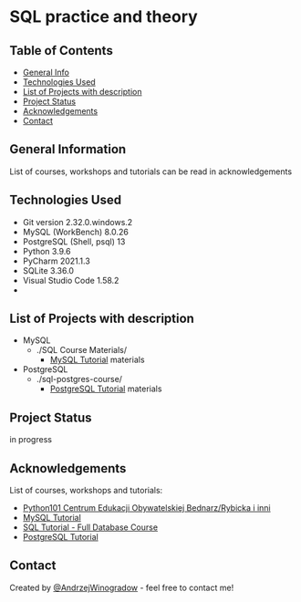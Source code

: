 # SQL practice and theory

## Table of Contents
* [General Info](#general-information)
* [Technologies Used](#technologies-used) <!--  * [Features](#features)  --> <!--  * [Screenshots](#screenshots)  --> <!-- * [Setup](#setup) --> <!--  * [Usage](#usage) -->
* [List of Projects with description](#list-of-projects-with-describtion)
* [Project Status](#project-status) <!--  * [Room for Improvement](#room-for-improvement) -->
* [Acknowledgements](#acknowledgements)
* [Contact](#contact)
<!-- * [License](#license) -->


## General Information

List of courses, workshops and tutorials can be read in acknowledgements

## Technologies Used

- Git version 2.32.0.windows.2
- MySQL (WorkBench) 8.0.26
- PostgreSQL (Shell, psql) 13 
- Python 3.9.6
- PyCharm 2021.1.3
- SQLite 3.36.0
- Visual Studio Code 1.58.2
- 

<!--  - Tech 1 - version 1.0
- Tech 2 - version 2.0
- Tech 3 - version 3.0 -->

## List of Projects with description

- MySQL
  - ./SQL Course Materials/
    - [MySQL Tutorial](https://programmingwithmosh.com/tag/sql/) materials
- PostgreSQL
  - ./sql-postgres-course/
    - [PostgreSQL Tutorial](https://amigoscode.com/) materials


<!--## Features
List the ready features here:
- Awesome feature 1
- Awesome feature 2
- Awesome feature 3-->


<!--  ## Screenshots
![Example screenshot](./img/screenshot.png) -->
<!-- If you have screenshots you'd like to share, include them here. -->


<!--  ## Setup
What are the project requirements/dependencies? Where are they listed? A requirements.txt or a Pipfile.lock file perhaps? Where is it located?

Proceed to describe how to install / setup one's local environment / get started with the project.
-->

<!--  ## Usage
How does one go about using it?
Provide various use cases and code examples here.

`write-your-code-here` -->


## Project Status

in progress


<!--  ## Room for Improvement
Include areas you believe need improvement / could be improved. Also add TODOs for future development.

Room for improvement:
- Improvement to be done 1
- Improvement to be done 2

To do:
- Feature to be added 1
- Feature to be added 2  -->


## Acknowledgements
List of courses, workshops and tutorials: 

- [Python101 Centrum Edukacji Obywatelskiej Bednarz/Rybicka i inni](https://python101.readthedocs.io/pl/latest/index.html)
- [MySQL Tutorial](https://programmingwithmosh.com/tag/sql/)
- [SQL Tutorial - Full Database Course](https://www.freecodecamp.org/)
- [PostgreSQL Tutorial](https://amigoscode.com/)

## Contact
Created by [@AndrzejWinogradow](https://github.com/AndrzejWinogradow) - feel free to contact me!
